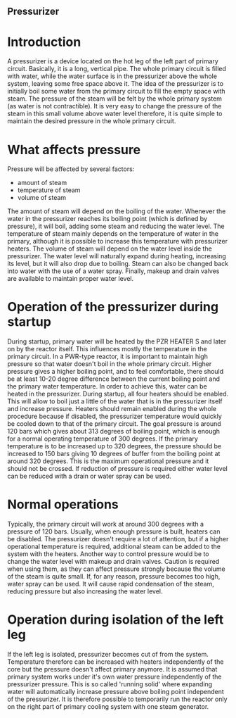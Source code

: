 ## Pressurizer

# Introduction

A pressurizer is a device located on the hot leg of the left part of primary circuit. Basically, it is a long, vertical pipe. The whole primary circuit is filled with water, while the water surface is in the pressurizer above the whole system, leaving some free space above it. The idea of the pressurizer is to initially boil some water from the primary circuit to fill the empty space with steam. The pressure of the steam will be felt by the whole primary system (as water is not contractible). It is very easy to change the pressure of the steam in this small volume above water level therefore, it is quite simple to maintain the desired pressure in the whole primary circuit.

# What affects pressure

Pressure will be affected by several factors:

- amount of steam
- temperature of steam
- volume of steam

The amount of steam will depend on the boiling of the water. Whenever the water in the pressurizer reaches its boiling point (which is defined by pressure), it will boil, adding some steam and reducing the water level. The temperature of steam mainly depends on the temperature of water in the primary, although it is possible to increase this temperature with pressurizer heaters. The volume of steam will depend on the water level inside the pressurizer. The water level will naturally expand during heating, increasing its level, but it will also drop due to boiling. Steam can also be changed back into water with the use of a water spray. Finally, makeup and drain valves are available to maintain proper water level.

# Operation of the pressurizer during startup

During startup, primary water will be heated by the PZR HEATER S and later on by the reactor itself. This influences mostly the temperature in the primary circuit. In a PWR-type reactor, it is important to maintain high pressure so that water doesn't boil in the whole primary circuit. Higher pressure gives a higher boiling point, and to feel comfortable, there should be at least 10-20 degree difference between the current boiling point and the primary water temperature. In order to achieve this, water can be heated in the pressurizer. During startup, all four heaters should be enabled. This will allow to boil just a little of the water that is in the pressurizer itself and increase pressure. Heaters should remain enabled during the whole procedure because if disabled, the pressurizer temperature would quickly be cooled down to that of the primary circuit. The goal pressure is around 120 bars which gives about 313 degrees of boiling point, which is enough for a normal operating temperature of 300 degrees. If the primary temperature is to be increased up to 320 degrees, the pressure should be increased to 150 bars giving 10 degrees of buffer from the boiling point at around 320 degrees. This is the maximum operational pressure and it should not be crossed. If reduction of pressure is required either water level can be reduced with a drain or water spray can be used.

# Normal operations

Typically, the primary circuit will work at around 300 degrees with a pressure of 120 bars. Usually, when enough pressure is built, heaters can be disabled. The pressurizer doesn't require a lot of attention, but if a higher operational temperature is required, additional steam can be added to the system with the heaters. Another way to control pressure would be to change the water level with makeup and drain valves. Caution is required when using them, as they can affect pressure strongly because the volume of the steam is quite small. If, for any reason, pressure becomes too high, water spray can be used. It will cause rapid condensation of the steam, reducing pressure but also increasing the water level.

# Operation during isolation of the left leg

If the left leg is isolated, pressurizer becomes cut of from the system. Temperature therefore can be increased with heaters independently of the core but the pressure doesn't affect primary anymore. It is assumed that primary system works under it's own water pressure independently of the pressurizer pressure. This is so called 'running solid' where expanding water will automatically increase pressure above boiling point independent of the pressurizer. It is therefore possible to temporarily run the reactor only on the right part of primary cooling system with one steam generator.
